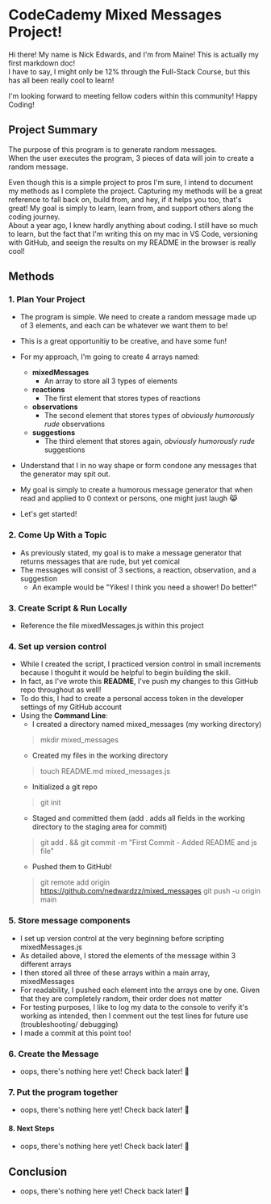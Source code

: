 # CodeCademy Mixed Messages Project!

Hi there! My name is Nick Edwards, and I'm from Maine!
This is actually my first markdown doc!<br>
I have to say, I might only be 12% through the Full-Stack Course, 
but this has all been really cool to learn!

I'm looking forward to meeting fellow coders within this community!
Happy Coding!

## Project Summary

The purpose of this program is to generate random messages.
<br>When the user executes the program, 3 pieces of data will join to create a random message.

Even though this is a simple project to pros I'm sure, I intend to document my methods as I complete the project.
Capturing my methods will be a great reference to fall back on, build from, and hey, if it helps you too, that's great!
My goal is simply to learn, learn from, and support others along the coding journey.
<br>About a year ago, I knew hardly anything about coding. I still have so much to learn, but the fact that I'm writing this on my mac in VS Code, versioning with GitHub, and seeign the results on my README in the browser is really cool!

## Methods

### 1. Plan Your Project
- The program is simple. We need to create a random message made up of 3 elements, and each can be whatever we want them to be!
- This is a great opportunitiy to be creative, and have some fun!
- For my approach, I'm going to create 4 arrays named:
    - **mixedMessages**
        - An array to store all 3 types of elements
    - **reactions**
        - The first element that stores types of reactions
    - **observations**
        - The second element that stores types of _obviously humorously rude_ observations
    - **suggestions**
        - The third element that stores again, _obviously humorously rude_ suggestions

- Understand that I in no way shape or form condone any messages that the generator may spit out.
- My goal is simply to create a humorous message generator that when read and applied to 0 context or persons, one might just laugh :joy_cat:
- Let's get started!


### 2. Come Up With a Topic
- As previously stated, my goal is to make a message generator that returns messages that are rude, but yet comical
- The messages will consist of 3 sections, a reaction, observation, and a suggestion
    - An example would be "Yikes! I think you need a shower! Do better!"



### 3. Create Script & Run Locally
- Reference the file mixedMessages.js within this project


### 4. Set up version control
- While I created the script, I practiced version control in small increments because I thoguht it would be helpful to begin building the skill.
- In fact, as I've wrote this **README**, I've push my changes to this GitHub repo throughout as well!
- To do this, I had to create a personal access token in the developer settings of my GitHub account
- Using the **Command Line**:
    - I created a directory named mixed_messages (my working directory)
    > mkdir mixed_messages
    - Created my files in the working directory
    > touch README.md mixed_messages.js  
    - Initialized a git repo
    > git init
    - Staged and committed them (add . adds all fields in the working directory to the staging area for commit)
    > git add . && git commit -m "First Commit - Added README and js file"
    - Pushed them to GitHub!
    > git remote add origin https://github.com/nedwardzz/mixed_messages
    > git push -u origin main


### 5. Store message components
- I set up version control at the very beginning before scripting mixedMessages.js
- As detailed above, I stored the elements of the message within 3 different arrays
- I then stored all three of these arrays within a main array, mixedMessages
- For readability, I pushed each element into the arrays one by one. Given that they are completely random, their order does not matter
- For testing purposes, I like to log my data to the console to verify it's working as intended, then I comment out the test lines for future use (troubleshooting/ debugging)
- I made a commit at this point too! 


### 6. Create the Message
- oops, there's nothing here yet! Check back later! :zany_face:


### 7. Put the program together
- oops, there's nothing here yet! Check back later! :zany_face:


#### 8. Next Steps
- oops, there's nothing here yet! Check back later! :zany_face:



## Conclusion
- oops, there's nothing here yet! Check back later! :zany_face:



